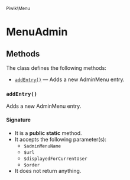 <small>Piwik\Menu</small>

MenuAdmin
=========


Methods
-------

The class defines the following methods:

- [`addEntry()`](#addEntry) &mdash; Adds a new AdminMenu entry.

### `addEntry()` <a name="addEntry"></a>

Adds a new AdminMenu entry.

#### Signature

- It is a **public static** method.
- It accepts the following parameter(s):
    - `$adminMenuName`
    - `$url`
    - `$displayedForCurrentUser`
    - `$order`
- It does not return anything.

